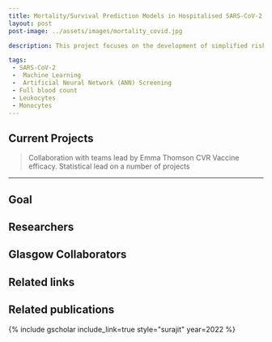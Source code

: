 ```yaml
---
title: Mortality/Survival Prediction Models in Hospitalised SARS-CoV-2 Positive Patients 
layout: post
post-image: ../assets/images/mortality_covid.jpg

description: This project focuses on the development of simplified risk tool that enables rapid triaging of SARS CoV-2 positive patients during hospital admission, which complements current practice. Many predictive tools developed to date are complex, rely on multiple blood results and past medical history, do not include chest X ray results and rely on Artificial Intelligence rather than simplified algorithms. Our aim was to develop a simplified risk-tool based on five parameters and CXR image data that predicts the 60-day survival of adult SARS CoV-2 positive patients at hospital admission.

tags:
 - SARS-CoV-2
 -  Machine Learning
 -  Artificial Neural Network (ANN) Screening
 - Full blood count
 - Leukocytes
 - Monocytes
---
```


## Current Projects
>  Collaboration with teams lead by Emma Thomson CVR Vaccine efficacy. Statistical lead on a number of projects



---

## Goal 

## Researchers
## Glasgow Collaborators

## Related links

## Related publications 
{% include gscholar include_link=true style="surajit" year=2022 %}
